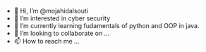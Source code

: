 - 👋 Hi, I’m @mojahidalsouti
- 👀 I’m interested in cyber security
- 🌱 I’m currently learning fudamentals of python and OOP in java.
- 💞️ I’m looking to collaborate on ...
- 📫 How to reach me ...

<!---
mojahidalsouti/mojahidalsouti is a ✨ special ✨ repository because its `README.md` (this file) appears on your GitHub profile.
You can click the Preview link to take a look at your changes.
--->

